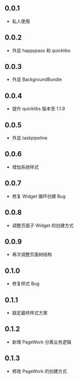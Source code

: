 ## 0.0.1

- 私人使用

## 0.0.2

- 外显 happypass 和 quicklibs

## 0.0.3

- 外显 BackgroundBundle

## 0.0.4

- 提升 quicklibs 版本至 1.1.9

## 0.0.5

- 外显 taskpipeline

## 0.0.6

- 增加系统样式

## 0.0.7

- 修复 Widget 循环创建 Bug

## 0.0.8

- 调整页面子 Widget 的创建方式

## 0.0.9

- 再次调整页面树结构

## 0.1.0

- 修复样式 Bug

## 0.1.1

- 敲定最终样式方案

## 0.1.2

- 新增 PageWork 分离业务逻辑

## 0.1.3

- 修改 PageWork 的创建方式